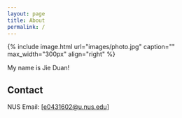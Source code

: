 ```yaml
---
layout: page
title: About
permalink: /
---
```


{% include image.html url="images/photo.jpg" caption="" max_width="300px" align="right" %}

My name is Jie Duan!

## Contact

NUS
Email: [e0431602@u.nus.edu]


[Yavin]: https://en.wikipedia.org/wiki/Yavin
[chewy@rebel.com]: mailto:chewy@rebel.com
